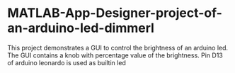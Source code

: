 # MATLAB-App-Designer-project-of-an-arduino-led-dimmerl
This project demonstrates a GUI to control the brightness of an arduino led.<br>
The GUI contains a knob with percentage value of the brightness. Pin D13 of arduino leonardo is used as builtin led
